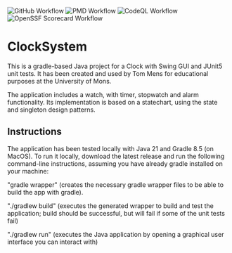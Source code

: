 ![GitHub Workflow](https://github.com/JordanDemaret/ClockSystem/actions/workflows/gradle.yml/badge.svg)
![PMD Workflow](https://github.com/JordanDemaret/ClockSystem/actions/workflows/pmd.yml/badge.svg)
![CodeQL  Workflow](https://github.com/JordanDemaret/ClockSystem/actions/workflows/codeql.yml/badge.svg)
![OpenSSF Scorecard  Workflow](https://github.com/JordanDemaret/ClockSystem/actions/workflows/scorecard.yml/badge.svg)


# ClockSystem

This is a gradle-based Java project for a Clock with Swing GUI and JUnit5 unit tests. It has been created and used by Tom Mens for educational purposes at the University of Mons.

The application includes a watch, with timer, stopwatch and alarm functionality.
Its implementation is based on a statechart, using the state and singleton design patterns.


## Instructions

The application has been tested locally with Java 21 and Gradle 8.5 (on MacOS). To run it locally, download the latest release and run the following command-line instructions, assuming you have already gradle installed on your machine:

"gradle wrapper" (creates the necessary gradle wrapper files to be able to build the app with gradle).

"./gradlew build" (executes the generated wrapper to build and test the application; build should be successful, but will fail if some of the unit tests fail)

"./gradlew run" (executes the Java application by opening a graphical user interface you can interact with)
